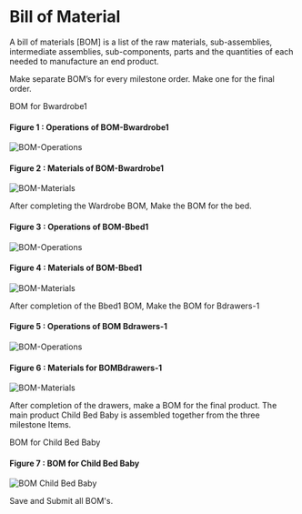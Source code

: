 # Bill of Material

A bill of materials [BOM] is a list of the raw materials, sub-assemblies, intermediate assemblies, sub-components, parts and the quantities of each needed to manufacture an end product.

Make separate BOM’s for every milestone order. Make one for the final order.

BOM for Bwardrobe1

#### Figure 1 : Operations of BOM-Bwardrobe1

![BOM-Operations](/assets/frappe_io/images/erpnext/e-t-o-bom-op-bwardrobe.png)

#### Figure 2 : Materials of BOM-Bwardrobe1

![BOM-Materials](/assets/frappe_io/images/erpnext/e-t-o-bom-mate-bdrawer.png)

After completing the Wardrobe BOM, Make the BOM for the bed.

#### Figure 3 : Operations of BOM-Bbed1

![BOM-Operations](/assets/frappe_io/images/erpnext/e-t-o-ope-bom-bbed.png)

#### Figure 4 : Materials of BOM-Bbed1

![BOM-Materials](/assets/frappe_io/images/erpnext/e-t-o-bbed-mater-bom.png)

After completion of the Bbed1 BOM, Make the BOM for Bdrawers-1

#### Figure 5 : Operations of BOM Bdrawers-1

![BOM-Operations](/assets/frappe_io/images/erpnext/e-t-o-bom-oper-bdrawer.png)

#### Figure 6 : Materials for BOMBdrawers-1

![BOM-Materials](/assets/frappe_io/images/erpnext/e-t-o-mater-bwardrobe.png)


After completion of the drawers, make a BOM for the final product. The main product Child Bed Baby is assembled together from the three milestone Items.

BOM for Child Bed Baby

#### Figure 7 : BOM for Child Bed Baby

![BOM Child Bed Baby](/assets/frappe_io/images/erpnext/e-t-o-bom-childbedbaby.png)

Save and Submit all BOM's.
